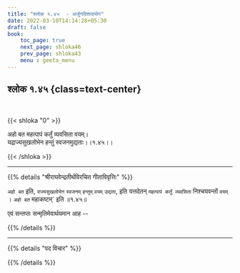 ```yaml
---
title: "श्लोक १.४५  - अर्जुनविशादयोग"
date: 2022-03-10T14:14:28+05:30
draft: false
book:
    toc_page: true
    next_page: shloka46
    prev_page: shloka43
    menu : geeta_menu
---
```




## श्लोक १.४५ {class=text-center}

<br/>

{{< shloka  "0"  >}}

अहो बत महत्पापं कर्तुं व्यवसिता वयम्।   
यद्राज्यसुखलोभेन हन्तुं स्वजनमुद्यताः।।१.४५।।

{{< /shloka >}}

---

{{% details "श्रीराघवेन्द्रतीर्थविरचित गीताविवृत्तिः" %}}


`अहो बत` इति, `राज्यसुखलोभेन` `स्वजनम्‌` `हन्तुम्‌`
`वयम्‌` `उद्यता`, इति यत्तदेतन्‌ `महत्पापं कर्तुं व्यवसिता`
निश्चयवन्तों `वयम्‌` । `अहो बत`  महाकष्टम्‌` इति ॥१.४५॥

एवं सन्‍तप्तः सन्मृतिमेवार्थयमान आह --

{{% /details %}}


---

{{% details "पद विचार" %}}


{{% /details %}}
